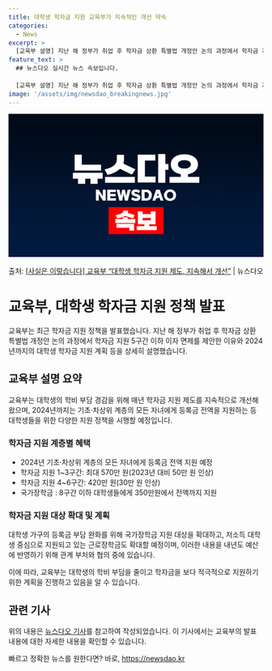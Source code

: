 ```yaml
---
title: 대학생 학자금 지원 교육부가 지속적인 개선 약속
categories:
  - News
excerpt: >
  [교육부 설명] 지난 해 정부가 취업 후 학자금 상환 특별법 개정안 논의 과정에서 학자금 지원 5구간 이하 …
feature_text: >
  ## 뉴스다오 실시간 뉴스 속보입니다.

  [교육부 설명] 지난 해 정부가 취업 후 학자금 상환 특별법 개정안 논의 과정에서 학자금 지원 5구간 이하 …
image: '/assets/img/newsdao_breakingnews.jpg'
---
```


![뉴스다오 속보](/assets/img/newsdao_breakingnews.jpg)

<p>출처: <a href="https://newsdao.kr/3292" rel="dofollow">[사실은 이렇습니다] 교육부 “대학생 학자금 지원 제도, 지속해서 개선”</a> | 뉴스다오</p>

<h1>교육부, 대학생 학자금 지원 정책 발표</h1>

교육부는 최근 학자금 지원 정책을 발표했습니다. 지난 해 정부가 취업 후 학자금 상환 특별법 개정안 논의 과정에서 학자금 지원 5구간 이하 이자 면제를 제안한 이유와 2024년까지의 대학생 학자금 지원 계획 등을 상세히 설명했습니다.

<h2 data-ke-size="size26">교육부 설명 요약</h2>
교육부는 대학생의 학비 부담 경감을 위해 매년 학자금 지원 제도를 지속적으로 개선해왔으며, 2024년까지는 기초·차상위 계층의 모든 자녀에게 등록금 전액을 지원하는 등 대학생들을 위한 다양한 지원 정책을 시행할 예정입니다.

<h3>학자금 지원 계층별 혜택</h3>
<ul>
  <li>2024년 기초·차상위 계층의 모든 자녀에게 등록금 전액 지원 예정</li>
  <li>학자금 지원 1~3구간: 최대 570만 원(2023년 대비 50만 원 인상)</li>
  <li>학자금 지원 4~6구간: 420만 원(30만 원 인상)</li>
  <li>국가장학금 : 8구간 이하 대학생들에게 350만원에서 전액까지 지원</li>
</ul>

<h3>학자금 지원 대상 확대 및 계획</h3>
<p data-ke-size="size16">대학생 가구의 등록금 부담 완화를 위해 국가장학금 지원 대상을 확대하고, 저소득 대학생 중심으로 지원되고 있는 근로장학금도 확대할 예정이며, 이러한 내용을 내년도 예산에 반영하기 위해 관계 부처와 협의 중에 있습니다.</p>

이에 따라, 교육부는 대학생의 학비 부담을 줄이고 학자금을 보다 적극적으로 지원하기 위한 계획을 진행하고 있음을 알 수 있습니다.  <p data-ke-size="size16"></p>

<h2 data-ke-size="size26">관련 기사</h2>
위의 내용은 <a href="https://newsdao.kr/3292">뉴스다오 기사</a>를 참고하여 작성되었습니다. 이 기사에서는 교육부의 발표 내용에 대한 자세한 내용을 확인할 수 있습니다. 

빠르고 정확한 뉴스를 원한다면? 바로, <a href="https://newsdao.kr" rel="dofollow">https://newsdao.kr</a>


